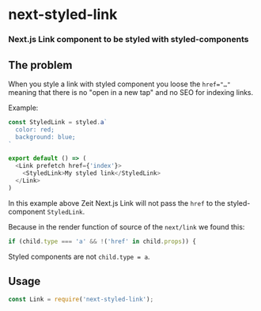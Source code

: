 # next-styled-link
### Next.js Link component to be styled with styled-components

## The problem
When you style a link with styled component you loose the `href="…"` meaning that there is no "open in a new tap" and no SEO for indexing links.

Example:
```js
const StyledLink = styled.a`
  color: red;
  background: blue;
`

export default () => (
  <Link prefetch href={'index'}>
    <StyledLink>My styled link</StyledLink>
  </Link>
)
```
In this example above Zeit Next.js Link will not pass the `href` to the styled-component `StyledLink`.

Because in the render function of source of the `next/link` we found this:
```js
if (child.type === 'a' && !('href' in child.props)) {
```
Styled components are not `child.type = a`.

## Usage

```js
const Link = require('next-styled-link');
```
